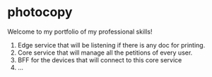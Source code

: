 # photocopy
Welcome to my portfolio of my professional skills!


1. Edge service that will be listening if there is any doc for printing.
2. Core service that will manage all the petitions of every user.
3. BFF for the devices that will connect to this core service
4. ...
